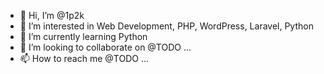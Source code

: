 - 👋 Hi, I’m @1p2k
- 👀 I’m interested in Web Development, PHP, WordPress, Laravel, Python
- 🌱 I’m currently learning Python
- 💞️ I’m looking to collaborate on @TODO ...
- 📫 How to reach me @TODO ...

<!---
1p2k/1p2k is a ✨ special ✨ repository because its `README.md` (this file) appears on your GitHub profile.
You can click the Preview link to take a look at your changes.
--->
